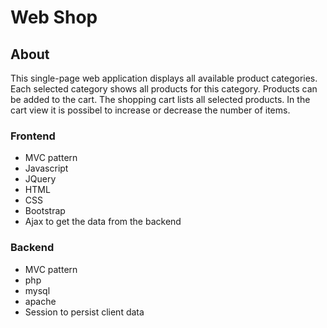 # Web Shop

## About

This single-page web application displays all available product categories. Each selected category shows all products for this category.
Products can be added to the cart. The shopping cart lists all selected products. In the cart view it is possibel to increase or decrease the number of items.

### Frontend
- MVC pattern
- Javascript
- JQuery 
- HTML 
- CSS 
- Bootstrap
- Ajax to get the data from the backend

### Backend
- MVC pattern
- php
- mysql
- apache
- Session to persist client data
